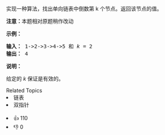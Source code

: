 <p>实现一种算法，找出单向链表中倒数第 k 个节点。返回该节点的值。</p>

<p><strong>注意：</strong>本题相对原题稍作改动</p>

<p><strong>示例：</strong></p>

<pre><strong>输入：</strong> 1-&gt;2-&gt;3-&gt;4-&gt;5 和 <em>k</em> = 2
<strong>输出： </strong>4</pre>

<p><strong>说明：</strong></p>

<p>给定的 <em>k</em>&nbsp;保证是有效的。</p>
<div><div>Related Topics</div><div><li>链表</li><li>双指针</li></div></div><br><div><li>👍 110</li><li>👎 0</li></div>